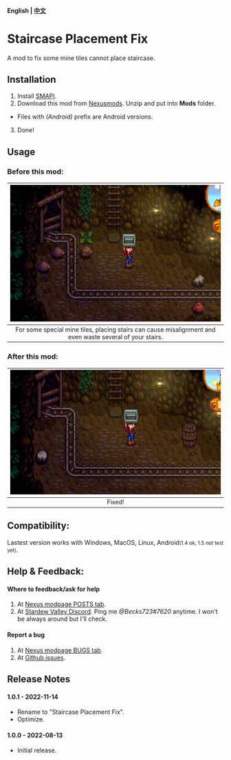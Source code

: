 ﻿#### English | [中文](./README-zh.md)

# Staircase Placement Fix
A mod to fix some mine tiles cannot place staircase.


## Installation

1. Install [SMAPI](https://smapi.io/).
2. Download this mod from [Nexusmods](https://www.nexusmods.com/stardewvalley/mods/13381). Unzip and put into **Mods** folder.
* Files with _(Android)_ prefix are Android versions.
3. Done!


## Usage
### Before this mod:
| ![](放置bug.gif) |
| :--: |
| For some special mine tiles, placing stairs can cause misalignment and even waste several of your stairs. |

### After this mod:
| ![](修复.gif) |
| :--: |
| Fixed! |


## Compatibility:
Lastest version works with Windows, MacOS, Linux, Android<small>(1.4 ok, 1.5 not test yet)</small>.


## Help & Feedback:

#### Where to feedback/ask for help
1. At [Nexus modpage POSTS tab](https://www.nexusmods.com/stardewvalley/mods/13381?tab=posts).
2. At [Stardew Valley Discord](https://discord.gg/stardewvalley). Ping me _@Becks723#7620_ anytime. I won't be always around but I'll check.

#### Report a bug
1. At [Nexus modpage BUGS tab](https://www.nexusmods.com/stardewvalley/mods/13381?tab=bugs).
2. At [Github issues](https://github.com/Becks723/StardewMods/issues).


## Release Notes
#### 1.0.1 - 2022-11-14
- Rename to "Staircase Placement Fix".
- Optimize.

#### 1.0.0 - 2022-08-13
- Initial release.